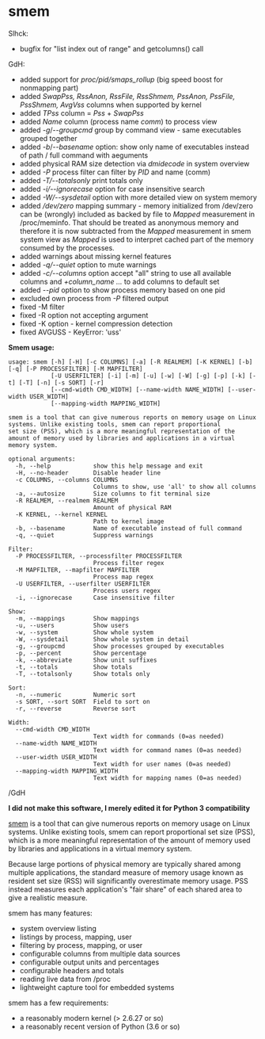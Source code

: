 # smem

Slhck:

 * bugfix for "list index out of range" and getcolumns() call

GdH:

 * added support for *proc/pid/smaps_rollup* (big speed boost for nonmapping part)
 * added *SwapPss, RssAnon, RssFile, RssShmem, PssAnon, PssFile, PssShmem, AvgVss* columns when supported by kernel
 * added *TPss* column = *Pss* + *SwapPss*
 * added *Name* column (process name *comm*) to process view
 * added *-g*/*--groupcmd* group by command view - same executables grouped together
 * added *-b*/*--basename* option: show only name of executables instead of path / full command with aeguments
 * added physical RAM size detection via *dmidecode* in system overview
 * added *-P* process filter can filter by *PID* and name (comm)
 * added *-T/--totalsonly* print totals only
 * added *-i/--ignorecase* option for case insensitive search
 * added *-W/--sysdetail* option with more detailed view on system memory
 * added */dev/zero* mapping summary - memory initialized from /dev/zero can be (wrongly) included as backed by file to *Mapped* measurement in /proc/meminfo. That should be treated as anonymous memory and therefore it is now subtracted from the *Mapped* measurement in smem system view as *Mapped* is used to interpret cached part of the memory consumed by the processes.
 * added warnings about missing kernel features
 * added *-q/--quiet* option to mute warnings
 * added *-c/--columns* option accept "all" string to use all available columns and *+column_name ...* to add columns to default set
 * added *--pid* option to show process memory based on one pid
 * excluded own process from *-P* filtered output
 * fixed -M filter
 * fixed -R option not accepting argument
 * fixed -K option - kernel compression detection
 * fixed AVGUSS - KeyError: 'uss'



  **Smem usage:**

    usage: smem [-h] [-H] [-c COLUMNS] [-a] [-R REALMEM] [-K KERNEL] [-b] [-q] [-P PROCESSFILTER] [-M MAPFILTER]
                [-U USERFILTER] [-i] [-m] [-u] [-w] [-W] [-g] [-p] [-k] [-t] [-T] [-n] [-s SORT] [-r]
                [--cmd-width CMD_WIDTH] [--name-width NAME_WIDTH] [--user-width USER_WIDTH]
                [--mapping-width MAPPING_WIDTH]

    smem is a tool that can give numerous reports on memory usage on Linux systems. Unlike existing tools, smem can report proportional
    set size (PSS), which is a more meaningful representation of the amount of memory used by libraries and applications in a virtual
    memory system.

    optional arguments:
      -h, --help            show this help message and exit
      -H, --no-header       Disable header line
      -c COLUMNS, --columns COLUMNS
                            Columns to show, use 'all' to show all columns
      -a, --autosize        Size columns to fit terminal size
      -R REALMEM, --realmem REALMEM
                            Amount of physical RAM
      -K KERNEL, --kernel KERNEL
                            Path to kernel image
      -b, --basename        Name of executable instead of full command
      -q, --quiet           Suppress warnings

    Filter:
      -P PROCESSFILTER, --processfilter PROCESSFILTER
                            Process filter regex
      -M MAPFILTER, --mapfilter MAPFILTER
                            Process map regex
      -U USERFILTER, --userfilter USERFILTER
                            Process users regex
      -i, --ignorecase      Case insensitive filter

    Show:
      -m, --mappings        Show mappings
      -u, --users           Show users
      -w, --system          Show whole system
      -W, --sysdetail       Show whole system in detail
      -g, --groupcmd        Show processes grouped by executables
      -p, --percent         Show percentage
      -k, --abbreviate      Show unit suffixes
      -t, --totals          Show totals
      -T, --totalsonly      Show totals only

    Sort:
      -n, --numeric         Numeric sort
      -s SORT, --sort SORT  Field to sort on
      -r, --reverse         Reverse sort

    Width:
      --cmd-width CMD_WIDTH
                            Text width for commands (0=as needed)
      --name-width NAME_WIDTH
                            Text width for command names (0=as needed)
      --user-width USER_WIDTH
                            Text width for user names (0=as needed)
      --mapping-width MAPPING_WIDTH
                            Text width for mapping names (0=as needed)



/GdH

**I did not make this software, I merely edited it for Python 3 compatibility**

[smem](http://www.selenic.com/smem/) is a tool that can give numerous reports on memory usage on Linux systems. Unlike existing tools, smem can report proportional set size (PSS), which is a more meaningful representation of the amount of memory used by libraries and applications in a virtual memory system.

Because large portions of physical memory are typically shared among multiple applications, the standard measure of memory usage known as resident set size (RSS) will significantly overestimate memory usage. PSS instead measures each application's "fair share" of each shared area to give a realistic measure.

smem has many features:

 * system overview listing
 * listings by process, mapping, user
 * filtering by process, mapping, or user
 * configurable columns from multiple data sources
 * configurable output units and percentages
 * configurable headers and totals
 * reading live data from /proc
 * lightweight capture tool for embedded systems

smem has a few requirements:

 * a reasonably modern kernel (> 2.6.27 or so)
 * a reasonably recent version of Python (3.6 or so)
